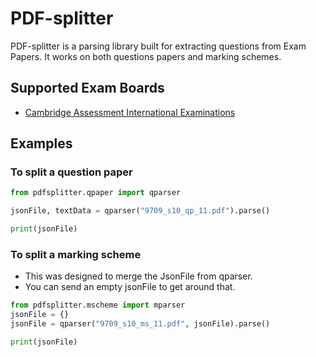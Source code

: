 # PDF-splitter

PDF-splitter is a parsing library built for extracting questions from Exam Papers. 
It works on both questions papers and marking schemes.

## Supported Exam Boards
- [Cambridge Assessment International Examinations](https://www.cambridgeinternational.org/)

## Examples

### To split a question paper

```python
from pdfsplitter.qpaper import qparser

jsonFile, textData = qparser("9709_s10_qp_11.pdf").parse()

print(jsonFile)
```

### To split a marking scheme
  - This was designed to merge the JsonFile from qparser.
  - You can send an empty jsonFile to get around that.

```python
from pdfsplitter.mscheme import mparser
jsonFile = {}
jsonFile = qparser("9709_s10_ms_11.pdf", jsonFile).parse()

print(jsonFile)
```




